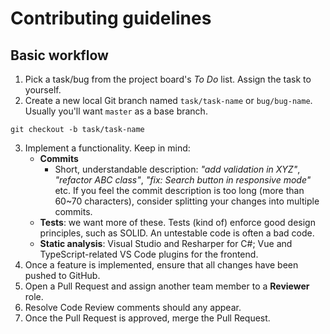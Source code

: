 # Contributing guidelines

## Basic workflow
1. Pick a task/bug from the project board's *To Do* list. Assign the task to yourself.
2. Create a new local Git branch named `task/task-name` or `bug/bug-name`. Usually you'll want `master` as a base branch.
```
git checkout -b task/task-name
```
3. Implement a functionality. Keep in mind:
    - **Commits**
        - Short, understandable description: *"add validation in XYZ"*, *"refactor ABC class"*, *"fix: Search button in responsive mode"* etc. If you feel the commit description is too long (more than 60~70 characters), consider splitting your changes into multiple commits.
    - **Tests**: we want more of these. Tests (kind of) enforce good design principles, such as SOLID. An untestable code is often a bad code.
    - **Static analysis**: Visual Studio and Resharper for C#; Vue and TypeScript-related VS Code plugins for the frontend.
4. Once a feature is implemented, ensure that all changes have been pushed to GitHub.
5. Open a Pull Request and assign another team member to a **Reviewer** role.
6. Resolve Code Review comments should any appear.
7. Once the Pull Request is approved, merge the Pull Request.
